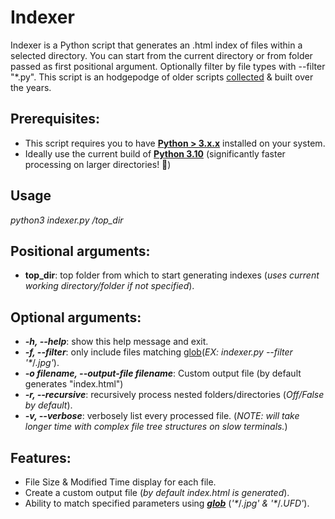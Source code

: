 # Indexer
Indexer is a Python script that generates an .html index of files within a selected directory. You can start from the current directory or from folder passed as first positional argument. Optionally filter by file types with --filter "\*.py". This script is an hodgepodge of older scripts [collected](https://stackoverflow.com/questions/10961378/how-to-generate-an-html-directory-list-using-python) & built over the years.

## Prerequisites:
* This script requires you to have **[Python > 3.x.x](https://www.python.org/downloads/)** installed on your system. 
* Ideally use the current build of **[Python 3.10](https://www.python.org/downloads/release/python-3100/)** (significantly faster processing on larger directories! 🏃)

## Usage
*python3 indexer.py /top_dir*

## Positional arguments:
* **top_dir**: top folder from which to start generating indexes (*uses current working directory/folder if not specified*).

## Optional arguments:
* ***-h, --help***: show this help message and exit.
* ***-f, --filter***: only include files matching [glob](https://docs.python.org/3/library/glob.html)(*EX: indexer.py --filter '\**/*.jpg'*).
* ***-o filename, --output-file filename***: Custom output file (by default generates "index.html")
* ***-r, --recursive***: recursively process nested folders/directories (*Off/False by default*).
* ***-v, --verbose***: verbosely list every processed file. (*NOTE: will take longer time with complex file tree structures on slow terminals.*)

## Features: 
* File Size & Modified Time display for each file. 
* Create a custom output file (*by default *index.html* is generated*).
* Ability to match specified parameters using [***glob***](https://docs.python.org/3/library/glob.html) (*'\**/*.jpg' & '\**/*.UFD'*).
